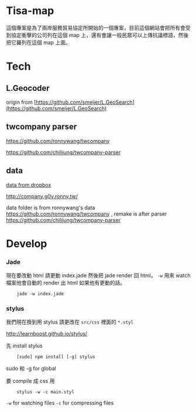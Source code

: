 # Tisa-map

這個專案是為了兩岸服務貿易協定所開始的一個專案，目前這個網站會把所有會受到協定衝擊的公司列在這個 map 上，還有會讓一般民眾可以上傳抗議標語，然後把它羅列在這個 map 上面。



# Tech 

## L.Geocoder

origin from [https://github.com/smeijer/L.GeoSearch](https://github.com/smeijer/L.GeoSearch)


## twcompany parser

https://github.com/ronnywang/twcompany

https://github.com/chilijung/twcompany-parser

## data

[data from dropbox](https://www.dropbox.com/sh/o8uu84oskzcsxnp/Do-TEZcra1)

http://company.g0v.ronny.tw/

data folder is from ronnywang's data https://github.com/ronnywang/twcompany , remake is after parser https://github.com/chilijung/twcompany-parser


# Develop

### Jade

現在要改動 html 請更動 index.jade 然後把 jade render 回 html。
`-w` 用來 watch 檔案他會自動的 render 出 html 如果他有更動的話。

```
    jade -w index.jade
```

### stylus

我們現在換到用 stylus 請更改在 `src/css` 裡面的 `*.styl`

http://learnboost.github.io/stylus/

先 install stylus 

``` 
    [sudo] npm install [-g] stylus
```

sudo 和 -g for global

要 compile 成 css 用

```
    stylus -w -c main.styl
```

`-w` for watching files
`-c` for compressing files

